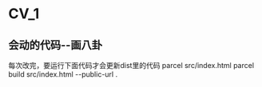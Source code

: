 # CV_1
## 会动的代码--画八卦
每次改完，要运行下面代码才会更新dist里的代码
parcel src/index.html
parcel build src/index.html --public-url .

